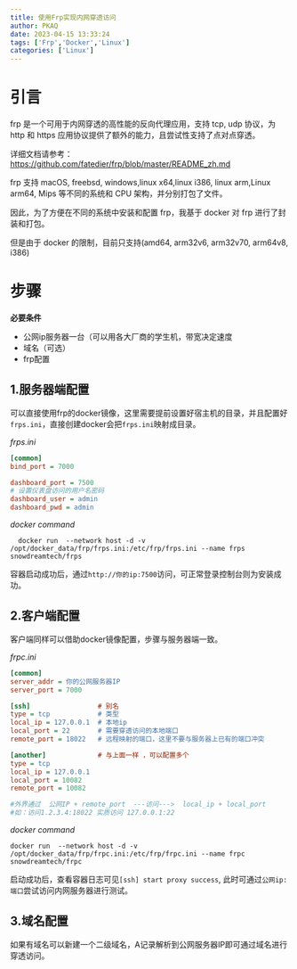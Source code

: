 ```yaml
---
title: 使用Frp实现内网穿透访问
author: PKAQ
date: 2023-04-15 13:33:24
tags: ['Frp','Docker','Linux']
categories: ['Linux']
---
```


# 引言

  frp 是一个可用于内网穿透的高性能的反向代理应用，支持 tcp, udp 协议，为 http 和 https 应用协议提供了额外的能力，且尝试性支持了点对点穿透。 
  
  详细文档请参考：https://github.com/fatedier/frp/blob/master/README_zh.md

  frp 支持 macOS, freebsd, windows,linux x64,linux i386, linux arm,Linux arm64, Mips 等不同的系统和 CPU 架构，并分别打包了文件。

 因此，为了方便在不同的系统中安装和配置 frp，我基于 docker 对 frp 进行了封装和打包。

  但是由于 docker 的限制，目前只支持(amd64, arm32v6, arm32v70, arm64v8, i386)

<!-- more -->

# 步骤

**必要条件**
- 公网ip服务器一台（可以用各大厂商的学生机，带宽决定速度
- 域名（可选）
- frp配置

## 1.服务器端配置

  可以直接使用frp的docker镜像，这里需要提前设置好宿主机的目录，并且配置好`frps.ini`，直接创建docker会把`frps.ini`映射成目录。

_frps.ini_
```ini
[common]
bind_port = 7000

dashboard_port = 7500
# 设置仪表盘访问的用户名密码
dashboard_user = admin
dashboard_pwd = admin
```

_docker command_
```shell
  docker run  --network host -d -v /opt/docker_data/frp/frps.ini:/etc/frp/frps.ini --name frps snowdreamtech/frps
```


  容器启动成功后，通过`http://你的ip:7500`访问，可正常登录控制台则为安装成功。

## 2.客户端配置

  客户端同样可以借助docker镜像配置，步骤与服务器端一致。

_frpc.ini_
```ini
[common]
server_addr = 你的公网服务器IP
server_port = 7000

[ssh]                 # 别名
type = tcp            # 类型
local_ip = 127.0.0.1  # 本地ip
local_port = 22       # 需要穿透访问的本地端口 
remote_port = 18022   # 远程映射的端口，这里不要与服务器上已有的端口冲突

[another]             # 与上面一样 ，可以配置多个
type = tcp
local_ip = 127.0.0.1
local_port = 10082
remote_port = 10082

#外界通过  公网IP + remote_port  ---访问--->  local_ip + local_port 
#如：访问1.2.3.4:18022 实质访问 127.0.0.1:22 

```

_docker command_
```shell
docker run  --network host -d -v /opt/docker_data/frp/frpc.ini:/etc/frp/frpc.ini --name frpc snowdreamtech/frpc
```

  启动成功后，查看容器日志可见`[ssh] start proxy success`, 此时可通过`公网ip:端口`尝试访问内网服务器进行测试。

## 3.域名配置

  如果有域名可以新建一个二级域名，A记录解析到公网服务器IP即可通过域名进行穿透访问。